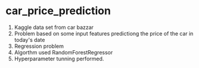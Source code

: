 # car_price_prediction
1. Kaggle data set from car bazzar
2. Problem based on some input features predictiong the price of the car in today's date
3. Regression problem
4. Algorthm used RandomForestRegressor
5. Hyperparameter tunning performed.
